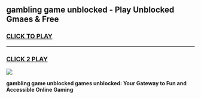 
## gambling game unblocked - Play Unblocked Gmaes & Free
<h3>
<a href="https://premium.freeplayer.one?title=gambling_game_unblocked&ref=19F">CLICK TO PLAY</a></h3>
<hr>

<h3>
<a href="https://premium.freeplayer.one?title=gambling_game_unblocked&ref=19F">CLICK 2 PLAY</a>
  
</h3>

<a href="https://premium.freeplayer.one?title=gambling_game_unblocked&ref=19F/"><img src="https://clearcache.store/games.png"></a>


**gambling game unblocked games unblocked: Your Gateway to Fun and Accessible Online Gaming**

